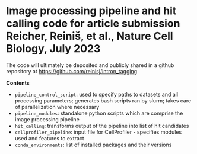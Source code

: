 # Image processing pipeline and hit calling code for article submission Reicher, Reiniš, et al., Nature Cell Biology, July 2023

The code will ultimately be deposited and publicly shared in a github repository at https://github.com/reinisj/intron_tagging

**Contents**
- `pipeline_control_script`: used to specify paths to datasets and all processing parameters; generates bash scripts ran by slurm; takes care of parallelization where necessary
- `pipeline_modules`: standalone python scripts which are comprise the image processing pipeline
- `hit_calling`: transforms output of the pipeline into list of hit candidates
- `cellprofiler_pipeline`: input file for CellProfiler - specifies modules used and features to extract
- `conda_environments`: list of installed packages and their versions


